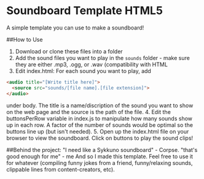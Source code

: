 # Soundboard Template HTML5
A simple template you can use to make a soundboard!

##How to Use
1. Download or clone these files into a folder
2. Add the sound files you want to play in the `sounds` folder - make sure they are either .mp3, .ogg, or .wav (compatibility with HTML <audio>)
3. Edit index.html: For each sound you want to play, add
```html
<audio title="[Write title here]">
  <source src="sounds/[file name].[file extension]">
</audio>
```
under body. The title is a name/discription of the sound you want to show on the web page and the source is the path of the file.
4. Edit the buttonsPerRow variable in index.js to manipulate how many sounds show up in each row. A factor of the number of sounds would be optimal so the buttons line up (but isn't needed). 
5. Open up the index.html file on your browser to view the soundboard. Click on buttons to play the sound clips! 

##Behind the project: 
"I need like a Sykkuno soundboard" - Corpse. 
"that's good enough for me" - me
And so I made this template. Feel free to use it for whatever (compiling funny jokes from a friend, funny/relaxing sounds, clippable lines from content-creators, etc).


